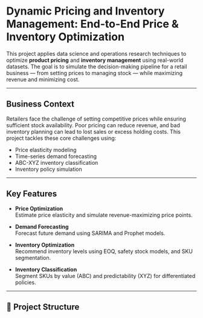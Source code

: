 # Dynamic Pricing and Inventory Management: End-to-End Price & Inventory Optimization

This project applies data science and operations research techniques to optimize **product pricing** and **inventory management** using real-world datasets. The goal is to simulate the decision-making pipeline for a retail business — from setting prices to managing stock — while maximizing revenue and minimizing cost.

---

## Business Context

Retailers face the challenge of setting competitive prices while ensuring sufficient stock availability. Poor pricing can reduce revenue, and bad inventory planning can lead to lost sales or excess holding costs. This project tackles these core challenges using:
- Price elasticity modeling
- Time-series demand forecasting
- ABC-XYZ inventory classification
- Inventory policy simulation

---

## Key Features

- **Price Optimization**  
  Estimate price elasticity and simulate revenue-maximizing price points.

- **Demand Forecasting**  
  Forecast future demand using SARIMA and Prophet models.

- **Inventory Optimization**  
  Recommend inventory levels using EOQ, safety stock models, and SKU segmentation.

- **Inventory Classification**  
  Segment SKUs by value (ABC) and predictability (XYZ) for differentiated policies.

---

## 📁 Project Structure

